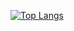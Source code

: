 [![Top Langs](https://github-readme-stats.vercel.app/api/top-langs/?username=ygvarr&layout=compact)](https://github.com/ygvarr/github-readme-stats)

<!--
**lonsdaleoff/lonsdaleoff** is a ✨ _special_ ✨ repository because its `README.md` (this file) appears on your GitHub profile.

Here are some ideas to get you started:

- 🔭 I’m currently working on ...
- 🌱 I’m currently learning ...
- 👯 I’m looking to collaborate on ...
- 🤔 I’m looking for help with ...
- 💬 Ask me about ...
- 📫 How to reach me: ...
- 😄 Pronouns: ...
- ⚡ Fun fact: ...
-->
